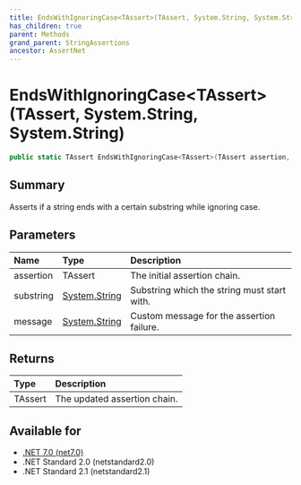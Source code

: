 ```yaml
---
title: EndsWithIgnoringCase<TAssert>(TAssert, System.String, System.String)
has_children: true
parent: Methods
grand_parent: StringAssertions
ancestor: AssertNet
---
```

# EndsWithIgnoringCase&lt;TAssert&gt;(TAssert, System.String, System.String)

```csharp
public static TAssert EndsWithIgnoringCase<TAssert>(TAssert assertion, System.String substring, System.String message);
```

## Summary
Asserts if a string ends with a certain substring while ignoring case.

## Parameters
| Name      | Type                                                                        | Description                                 |
|:----------|:----------------------------------------------------------------------------|:--------------------------------------------|
| assertion | TAssert                                                                     | The initial assertion chain.                |
| substring | [System.String](https://learn.microsoft.com/en-us/dotnet/api/system.string) | Substring which the string must start with. |
| message   | [System.String](https://learn.microsoft.com/en-us/dotnet/api/system.string) | Custom message for the assertion failure.   |


## Returns
| Type    | Description                  |
|:--------|:-----------------------------|
| TAssert | The updated assertion chain. |

## Available for
- [.NET 7.0 (net7.0)](https://versionsof.net/core/7.0/)
- .NET Standard 2.0 (netstandard2.0)
- .NET Standard 2.1 (netstandard2.1)
